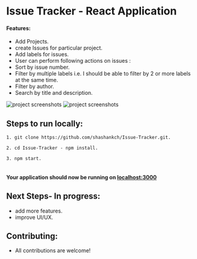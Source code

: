 # Issue Tracker - React Application

#### Features:

- Add Projects.
- create Issues for particular project.
- Add labels for issues.
- User can perform following actions on issues :
- Sort by issue number.
- Filter by multiple labels i.e. I should be able to filter by 2 or more labels at the same time.
- Filter by author.
- Search by title and description.

![project screenshots]('./src/helpers/Capture.PNG')
![project screenshots]('./src/helpers/Capture2.PNG')

## Steps to run locally:

```
1. git clone https://github.com/shashankch/Issue-Tracker.git.

2. cd Issue-Tracker - npm install.

3. npm start.


```

#### Your application should now be running on [localhost:3000](https://github.com/shashankch/Issue-Tracker)

## Next Steps- In progress:

- add more features.
- improve UI/UX.

## Contributing:

- All contributions are welcome!
